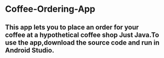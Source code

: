 # Coffee-Ordering-App
## This app lets you to place an order for your coffee at a hypothetical coffee shop Just Java.To use the app,download the source code and run in Android Studio.
